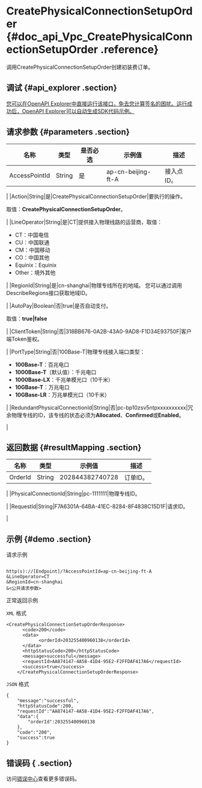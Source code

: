 # CreatePhysicalConnectionSetupOrder {#doc_api_Vpc_CreatePhysicalConnectionSetupOrder .reference}

调用CreatePhysicalConnectionSetupOrder创建初装费订单。

## 调试 {#api_explorer .section}

[您可以在OpenAPI Explorer中直接运行该接口，免去您计算签名的困扰。运行成功后，OpenAPI Explorer可以自动生成SDK代码示例。](https://api.aliyun.com/#product=Vpc&api=CreatePhysicalConnectionSetupOrder&type=RPC&version=2016-04-28)

## 请求参数 {#parameters .section}

|名称|类型|是否必选|示例值|描述|
|--|--|----|---|--|
|AccessPointId|String|是|ap-cn-beijing-ft-A|接入点ID。

 |
|Action|String|是|CreatePhysicalConnectionSetupOrder|要执行的操作。

 取值：**CreatePhysicalConnectionSetupOrder**。

 |
|LineOperator|String|是|CT|提供接入物理线路的运营商，取值：

 -   CT：中国电信
-   CU：中国联通
-   CM：中国移动
-   CO：中国其他
-   Equinix：Equinix
-   Other：境外其他

 |
|RegionId|String|是|cn-shanghai|物理专线所在的地域。 您可以通过调用DescribeRegions接口获取地域ID。

 |
|AutoPay|Boolean|否|true|是否自动支付。

 取值：**true|false**

 |
|ClientToken|String|否|318BB676-0A2B-43A0-9AD8-F1D34E93750F|客户端Token鉴权。

 |
|PortType|String|否|100Base-T|物理专线接入端口类型：

 -   **100Base-T**：百兆电口
-   **1000Base-T**（默认值）：千兆电口
-   **1000Base-LX**：千兆单模光口（10千米）
-   **10GBase-T**：万兆电口
-   **10GBase-LR**：万兆单模光口（10千米）

 |
|RedundantPhysicalConnectionId|String|否|pc-bp10zsv5ntpxxxxxxxxxx|冗余物理专线的ID，该专线的状态必须为**Allocated**、**Confirmed**或**Enabled**。

 |

## 返回数据 {#resultMapping .section}

|名称|类型|示例值|描述|
|--|--|---|--|
|OrderId|String|202844382740728|订单ID。

 |
|PhysicalConnectionId|String|pc-1111111|物理专线ID。

 |
|RequestId|String|F7A6301A-64BA-41EC-8284-8F4838C15D1F|请求ID。

 |

## 示例 {#demo .section}

请求示例

``` {#request_demo}

http(s)://[Endpoint]/?AccessPointId=ap-cn-beijing-ft-A
&LineOperator=CT
&RegionId=cn-shanghai
&<公共请求参数>

```

正常返回示例

`XML` 格式

``` {#xml_return_success_demo}
<CreatePhysicalConnectionSetupOrderResponse>
      <code>200</code>
	  <data>
		    <orderId>203255400960138</orderId>
	  </data>
	  <httpStatusCode>200</httpStatusCode>
	  <message>successful</message>
	  <requestId>AA874147-4A58-41D4-95E2-F2FFDAF417A6</requestId>
	  <success>true</success>
    </CreatePhysicalConnectionSetupOrderResponse>
```

`JSON` 格式

``` {#json_return_success_demo}
{
	"message":"successful",
	"httpStatusCode":200,
	"requestId":"AA874147-4A58-41D4-95E2-F2FFDAF417A6",
	"data":{
		"orderId":203255400960138
	},
	"code":"200",
	"success":true
}
```

## 错误码 { .section}

访问[错误中心](https://error-center.aliyun.com/status/product/Vpc)查看更多错误码。

